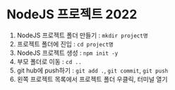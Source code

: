 # NodeJS 프로젝트 2022

1. NodeJS 프로젝트 폴더 만들기 : `mkdir project명`
2. 프로젝트 폴더에 진입 : `cd project명`
3. NodeJS 프로젝트 생성 : `npm init -y`
4. 부모 폴더로 이동 : `cd ..`
5. git hub에 push하기 : `git add .`, `git commit`, `git push`
6. 왼쪽 프로젝트 목록에서 프로젝트 폴더 우클릭, 터미널 열기
